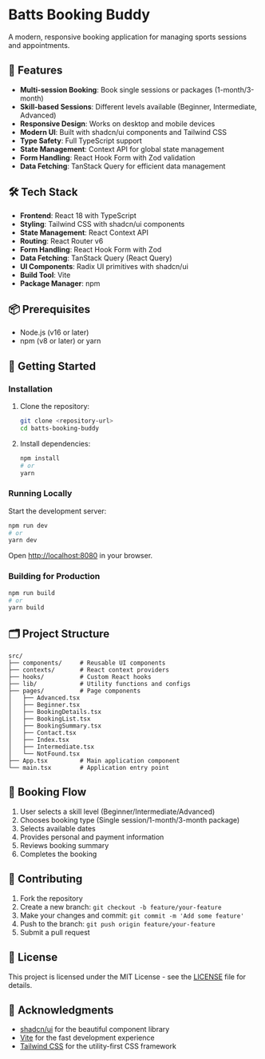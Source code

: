 # Batts Booking Buddy

A modern, responsive booking application for managing sports sessions and appointments.

## 🚀 Features

- **Multi-session Booking**: Book single sessions or packages (1-month/3-month)
- **Skill-based Sessions**: Different levels available (Beginner, Intermediate, Advanced)
- **Responsive Design**: Works on desktop and mobile devices
- **Modern UI**: Built with shadcn/ui components and Tailwind CSS
- **Type Safety**: Full TypeScript support
- **State Management**: Context API for global state management
- **Form Handling**: React Hook Form with Zod validation
- **Data Fetching**: TanStack Query for efficient data management

## 🛠️ Tech Stack

- **Frontend**: React 18 with TypeScript
- **Styling**: Tailwind CSS with shadcn/ui components
- **State Management**: React Context API
- **Routing**: React Router v6
- **Form Handling**: React Hook Form with Zod
- **Data Fetching**: TanStack Query (React Query)
- **UI Components**: Radix UI primitives with shadcn/ui
- **Build Tool**: Vite
- **Package Manager**: npm

## 📦 Prerequisites

- Node.js (v16 or later)
- npm (v8 or later) or yarn

## 🚀 Getting Started

### Installation

1. Clone the repository:
   ```sh
   git clone <repository-url>
   cd batts-booking-buddy
   ```

2. Install dependencies:
   ```sh
   npm install
   # or
   yarn
   ```

### Running Locally

Start the development server:

```sh
npm run dev
# or
yarn dev
```

Open [http://localhost:8080](http://localhost:8080) in your browser.

### Building for Production

```sh
npm run build
# or
yarn build
```

## 🗂 Project Structure

```
src/
├── components/     # Reusable UI components
├── contexts/       # React context providers
├── hooks/          # Custom React hooks
├── lib/            # Utility functions and configs
├── pages/          # Page components
│   ├── Advanced.tsx
│   ├── Beginner.tsx
│   ├── BookingDetails.tsx
│   ├── BookingList.tsx
│   ├── BookingSummary.tsx
│   ├── Contact.tsx
│   ├── Index.tsx
│   ├── Intermediate.tsx
│   └── NotFound.tsx
├── App.tsx         # Main application component
└── main.tsx        # Application entry point
```

## 📝 Booking Flow

1. User selects a skill level (Beginner/Intermediate/Advanced)
2. Chooses booking type (Single session/1-month/3-month package)
3. Selects available dates
4. Provides personal and payment information
5. Reviews booking summary
6. Completes the booking

## 🤝 Contributing

1. Fork the repository
2. Create a new branch: `git checkout -b feature/your-feature`
3. Make your changes and commit: `git commit -m 'Add some feature'`
4. Push to the branch: `git push origin feature/your-feature`
5. Submit a pull request

## 📄 License

This project is licensed under the MIT License - see the [LICENSE](LICENSE) file for details.

## 🙏 Acknowledgments

- [shadcn/ui](https://ui.shadcn.com/) for the beautiful component library
- [Vite](https://vitejs.dev/) for the fast development experience
- [Tailwind CSS](https://tailwindcss.com/) for the utility-first CSS framework
